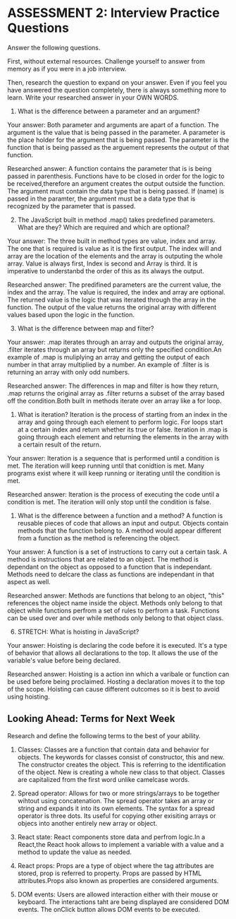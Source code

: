 # ASSESSMENT 2: Interview Practice Questions

Answer the following questions.

First, without external resources. Challenge yourself to answer from memory as if you were in a job interview.

Then, research the question to expand on your answer. Even if you feel you have answered the question completely, there is always something more to learn. 
Write your researched answer in your OWN WORDS.

1. What is the difference between a parameter and an argument?

Your answer: Both parameter and arguments are apart of a function. The argument is the value that is being passed in the parameter. 
A parameter is the place holder for the argument that is being passed. The parameter is the function that is being passed as the 
arguement represents the output of that function. 

Researched answer: A function contains the parameter that is is being passed in parenthesis. Functions have to be closed in order for the 
logic to be received,therefore an argument creates the output outside the function. The argument must contain the data type that is being passed. 
If (name) is passed in the paramter, the argument must be a data type that is recognized by the parameter that is passed. 

2. The JavaScript built in method .map() takes predefined parameters. What are they? Which are required and which are optional?

Your answer: The three built in method types are value, index and array. The one that is required is value as it is the first output. 
The index will and array are the location of the elements and the array is outputing the whole array. Value is always first, 
Index is second and Array is third. It is imperative to understanbd the order of this as its always the output.

Researched answer: The predifined parameters are the current value, the index and the array. The value is required, the index and array are optional. 
The returned value is the logic that was iterated through the array in the function. The output of the value returns the original array with different 
values based upon the logic in the function.

3. What is the difference between map and filter?

Your answer: .map iterates through an array and outputs the original array, .filter iterates through an array but returns only 
the specified condition.An example of .map is muliplying an array and getting the output of each number in that array multiplied 
by a number. An example of .filter is is returning an array with only odd numbers.

Researched answer: The differences in map and filter is how they return, .map returns the original array as .filter returns a subset of the array based
off the condition.Both built in methods iterate over an array like a for loop. 

1. What is iteration? Iteration is the process of starting from an index in the array and going through each element to perform logic. 
For loops start at a certain index and return whether its true or false. Iteration in .map is going through each element and returning 
the elements in the array with a certain result of the return.

Your answer: Iteration is a sequence that is performed until a condition is met. The iteration will keep running until that conidtion is met. 
Many programs exist where it will keep running or iterating until the condition is met. 

Researched answer: Iteration is the process of executing the code until a condition is met. The iteration will only stop until the condition is false. 

1. What is the difference between a function and a method? 
A function is reusable pieces of code that allows an input and output. Objects contain methods that
the function belong to. A method would appear different from a function as the method is referencing the object. 

Your answer: A function is a set of instructions to carry out a certain task. A method is instructions that are related to an object. The method is dependant 
on the object as opposed to a function that is independant. Methods need to delcare the class as functions are independant in that aspect as well. 

Researched answer: Methods are functions that belong to an object, "this" references the object name inside the object. Methods only belong to that object while functions perfrom a set of rules to perfrom a task. Functions can be used over and over while methods only belong to that object class.

6. STRETCH: What is hoisting in JavaScript?

Your answer: Hoisting is declaring the code before it is executed. It's a type of behavior that allows all declarations to the top. It allows the use
of the variable's value before being declared.  

Researched answer: Hoisting is a action inn which a varibale or function can be used before being proclaimed. Hosting a declaration moves it to the top of the scope. Hoisting can cause different outcomes so it is best to avoid using hoisting.  

## Looking Ahead: Terms for Next Week

Research and define the following terms to the best of your ability.

1. Classes: Classes are a function that contain data and behavior for objects. The keywords for classes consist of constructor, this and new. The constructor creates 
the object. This is referring to the identification of the object. New is creating a whole new class to that object. Classes are capitalized from the first word unlike camelcase words.

2. Spread operator: Allows for two or more strings/arrays to be together wihtout using concatenation. The spread operator takes an array or string and expands it into its own elements. The syntax for a spread operator is three dots. Its useful for copying other exisiting arrays or objecs into another entirely new array or object. 

3. React state: React components store data and perfrom logic.In a React,the React hook allows to implement a variable with a value and a method to update the value as needed.

4. React props: Props are a type of object where the tag attributes are stored, prop is referred to property. Props are passed by HTML attributes.Props also known as properties are considered arguments. 

5. DOM events: Users are allowed interaction either with their mouse or keyboard. The interactions taht are being displayed are considered DOM events. The onClick button allows DOM events to be executed. 